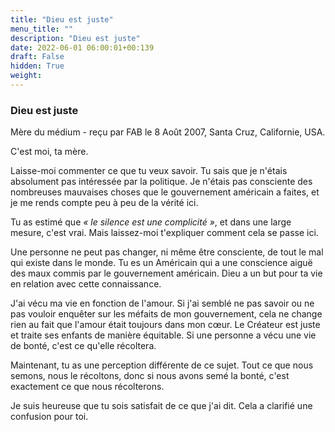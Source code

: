 ```yaml
---
title: "Dieu est juste"
menu_title: ""
description: "Dieu est juste"
date: 2022-06-01 06:00:01+00:139
draft: False
hidden: True
weight:
---
```

### Dieu est juste

Mère du médium - reçu par FAB le 8 Août 2007, Santa Cruz, Californie, USA.

C'est moi, ta mère.

Laisse-moi commenter ce que tu veux savoir. Tu sais que je n'étais absolument pas intéressée par la politique. Je n'étais pas consciente des nombreuses mauvaises choses que le gouvernement américain a faites, et je me rends compte peu à peu de la vérité ici.

Tu as estimé que *« le silence est une complicité »*, et dans une large mesure, c'est vrai. Mais laissez-moi t'expliquer comment cela se passe ici.

Une personne ne peut pas changer, ni même être consciente, de tout le mal qui existe dans le monde. Tu es un Américain qui a une conscience aiguë des maux commis par le gouvernement américain. Dieu a un but pour ta vie en relation avec cette connaissance.

J'ai vécu ma vie en fonction de l'amour. Si j'ai semblé ne pas savoir ou ne pas vouloir enquêter sur les méfaits de mon gouvernement, cela ne change rien au fait que l'amour était toujours dans mon cœur. Le Créateur est juste et traite ses enfants de manière équitable. Si une personne a vécu une vie de bonté, c'est ce qu'elle récoltera.

Maintenant, tu as une perception différente de ce sujet. Tout ce que nous semons, nous le récoltons, donc si nous avons semé la bonté, c'est exactement ce que nous récolterons.

Je suis heureuse que tu sois satisfait de ce que j'ai dit. Cela a clarifié une confusion pour toi.
